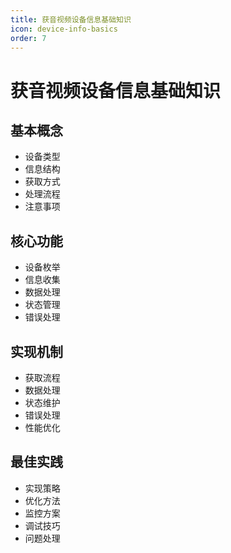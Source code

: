 ```yaml
---
title: 获音视频设备信息基础知识
icon: device-info-basics
order: 7
---
```


# 获音视频设备信息基础知识

## 基本概念
- 设备类型
- 信息结构
- 获取方式
- 处理流程
- 注意事项

## 核心功能
- 设备枚举
- 信息收集
- 数据处理
- 状态管理
- 错误处理

## 实现机制
- 获取流程
- 数据处理
- 状态维护
- 错误处理
- 性能优化

## 最佳实践
- 实现策略
- 优化方法
- 监控方案
- 调试技巧
- 问题处理
